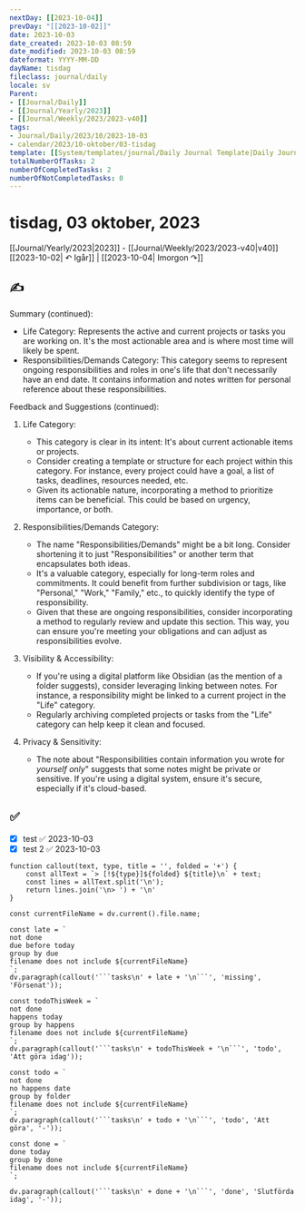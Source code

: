 ```yaml
---
nextDay: [[2023-10-04]]
prevDay: "[[2023-10-02]]"
date: 2023-10-03
date_created: 2023-10-03 08:59
date_modified: 2023-10-03 08:59
dateformat: YYYY-MM-DD
dayName: tisdag
fileclass: journal/daily
locale: sv
Parent:
- [[Journal/Daily]]
- [[Journal/Yearly/2023]]
- [[Journal/Weekly/2023/2023-v40]]
tags:
- Journal/Daily/2023/10/2023-10-03
- calendar/2023/10-oktober/03-tisdag
template: [[System/templates/journal/Daily Journal Template|Daily Journal Template]]
totalNumberOfTasks: 2
numberOfCompletedTasks: 2
numberOfNotCompletedTasks: 0
---
```

# tisdag, 03 oktober, 2023

<i data-timeline="276"></i>
[[Journal/Yearly/2023|2023]] - [[Journal/Weekly/2023/2023-v40|v40]]
[[2023-10-02| ↶ Igår]] | [[2023-10-04| Imorgon ↷]]

## ✍️

Summary (continued):
- Life Category: Represents the active and current projects or tasks you are working on. It's the most actionable area and is where most time will likely be spent.
- Responsibilities/Demands Category: This category seems to represent ongoing responsibilities and roles in one's life that don't necessarily have an end date. It contains information and notes written for personal reference about these responsibilities.

Feedback and Suggestions (continued):

1. Life Category:
   - This category is clear in its intent: It's about current actionable items or projects. 
   - Consider creating a template or structure for each project within this category. For instance, every project could have a goal, a list of tasks, deadlines, resources needed, etc.
   - Given its actionable nature, incorporating a method to prioritize items can be beneficial. This could be based on urgency, importance, or both.

2. Responsibilities/Demands Category:
   - The name "Responsibilities/Demands" might be a bit long. Consider shortening it to just "Responsibilities" or another term that encapsulates both ideas.
   - It's a valuable category, especially for long-term roles and commitments. It could benefit from further subdivision or tags, like "Personal," "Work," "Family," etc., to quickly identify the type of responsibility.
   - Given that these are ongoing responsibilities, consider incorporating a method to regularly review and update this section. This way, you can ensure you're meeting your obligations and can adjust as responsibilities evolve.

3. Visibility & Accessibility:
   - If you're using a digital platform like Obsidian (as the mention of a folder suggests), consider leveraging linking between notes. For instance, a responsibility might be linked to a current project in the "Life" category.
   - Regularly archiving completed projects or tasks from the "Life" category can help keep it clean and focused.

4. Privacy & Sensitivity:
   - The note about "Responsibilities contain information you wrote for _yourself only_" suggests that some notes might be private or sensitive. If you're using a digital system, ensure it's secure, especially if it's cloud-based.

## ✅
- [x] test ✅ 2023-10-03
- [x] test 2 ✅ 2023-10-03
````dataviewjs
function callout(text, type, title = '', folded = '+') {
    const allText = `> [!${type}]${folded} ${title}\n` + text;
    const lines = allText.split('\n');
    return lines.join('\n> ') + '\n'
}

const currentFileName = dv.current().file.name;

const late = `
not done
due before today
group by due
filename does not include ${currentFileName}
`;
dv.paragraph(callout('```tasks\n' + late + '\n```', 'missing', 'Försenat'));

const todoThisWeek = `
not done
happens today
group by happens
filename does not include ${currentFileName}
`;
dv.paragraph(callout('```tasks\n' + todoThisWeek + '\n```', 'todo', 'Att göra idag'));

const todo = `
not done
no happens date
group by folder
filename does not include ${currentFileName}
`;
dv.paragraph(callout('```tasks\n' + todo + '\n```', 'todo', 'Att göra', '-'));

const done = `
done today
group by done
filename does not include ${currentFileName}
`;

dv.paragraph(callout('```tasks\n' + done + '\n```', 'done', 'Slutförda idag', '-'));
````
